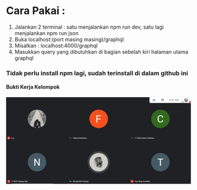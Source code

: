 # Cara Pakai :

1. Jalankan 2 terminal : satu menjalankan npm run dev, satu lagi menjalankan npm run json
2. Buka localhost:(port masing masing)/graphql
3. Misalkan : localhost:4000/graphql
4. Masukkan query yang dibutuhkan di bagian sebelah kiri halaman utama graphql

<h3>Tidak perlu install npm lagi, sudah terinstall di dalam github ini</h3>


<h4> Bukti Kerja Kelompok </h4>
<img src="https://github.com/realebin/web_semantik2/blob/main/Bukti.jpeg"/>
